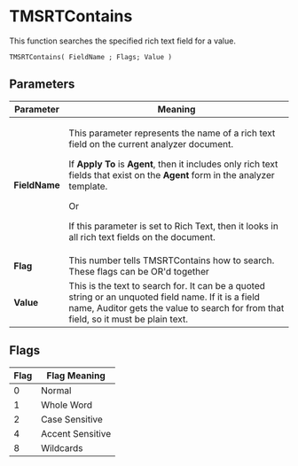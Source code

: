 # TMSRTContains

This function searches the specified rich text field for a value.
```
TMSRTContains( FieldName ; Flags; Value )
```

## Parameters
| Parameter | Meaning |
| --- | --- |
| **FieldName** | <p>This parameter represents the name of a rich text field on the current analyzer document.</p><p>If **Apply To** is **Agent**, then it includes only rich text fields that exist on the **Agent** form in the analyzer template.</p><p>Or</p><p>If this parameter is set to Rich Text, then it looks in all rich text fields on the document.</p>
| **Flag** | This number tells TMSRTContains how to search. These flags can be OR'd together |
| **Value** | This is the text to search for. It can be a quoted string or an unquoted field name. If it is a field name, Auditor gets the value to search for from that field, so it must be plain text. |

## Flags

| Flag | Flag Meaning |
| --- | --- |
| 0 | Normal |
| 1 | Whole Word |
| 2 | Case Sensitive |
| 4 | Accent Sensitive |
| 8 | Wildcards |
